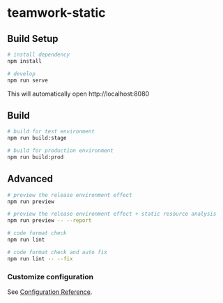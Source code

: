 # teamwork-static

## Build Setup

```bash
# install dependency
npm install

# develop
npm run serve
```

This will automatically open http://localhost:8080

## Build

```bash
# build for test environment
npm run build:stage

# build for production environment
npm run build:prod
```

## Advanced

```bash
# preview the release environment effect
npm run preview

# preview the release environment effect + static resource analysis
npm run preview -- --report

# code format check
npm run lint

# code format check and auto fix
npm run lint -- --fix
```
### Customize configuration
See [Configuration Reference](https://cli.vuejs.org/config/).
